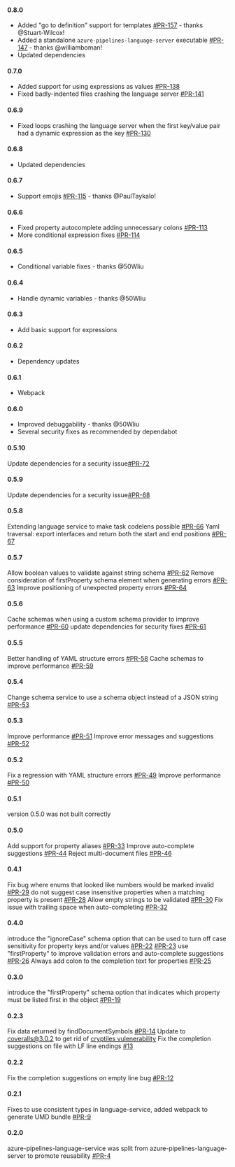 #### 0.8.0
- Added "go to definition" support for templates [#PR-157](https://github.com/microsoft/azure-pipelines-language-server/pull/157) - thanks @Stuart-Wilcox!
- Added a standalone `azure-pipelines-language-server` executable [#PR-147](https://github.com/microsoft/azure-pipelines-language-server/pull/147) - thanks @williamboman!
- Updated dependencies

#### 0.7.0
- Added support for using expressions as values [#PR-138](https://github.com/microsoft/azure-pipelines-language-server/pull/138)
- Fixed badly-indented files crashing the language server [#PR-141](https://github.com/microsoft/azure-pipelines-language-server/pull/141)

#### 0.6.9
- Fixed loops crashing the language server when the first key/value pair had a dynamic expression as the key [#PR-130](https://github.com/microsoft/azure-pipelines-language-server/pull/116)

#### 0.6.8
- Updated dependencies

#### 0.6.7
- Support emojis [#PR-115](https://github.com/microsoft/azure-pipelines-language-server/pull/116) - thanks @PaulTaykalo!

#### 0.6.6
- Fixed property autocomplete adding unnecessary colons [#PR-113](https://github.com/microsoft/azure-pipelines-language-server/pull/113)
- More conditional expression fixes [#PR-114](https://github.com/microsoft/azure-pipelines-language-server/pull/114)

#### 0.6.5
- Conditional variable fixes - thanks @50Wliu

#### 0.6.4
- Handle dynamic variables - thanks @50Wliu

#### 0.6.3
- Add basic support for expressions

#### 0.6.2
- Dependency updates

#### 0.6.1
- Webpack

#### 0.6.0
- Improved debuggability - thanks @50Wliu
- Several security fixes as recommended by dependabot

#### 0.5.10
Update dependencies for a security issue[#PR-72](https://github.com/microsoft/azure-pipelines-language-server/pull/72)

#### 0.5.9
Update dependencies for a security issue[#PR-68](https://github.com/microsoft/azure-pipelines-language-server/pull/68)

#### 0.5.8
Extending language service to make task codelens possible [#PR-66](https://github.com/microsoft/azure-pipelines-language-server/pull/66)
Yaml traversal: export interfaces and return both the start and end positions [#PR-67](https://github.com/microsoft/azure-pipelines-language-server/pull/67/files)

#### 0.5.7
Allow boolean values to validate against string schema [#PR-62](https://github.com/microsoft/azure-pipelines-language-server/pull/62)
Remove consideration of firstProperty schema element when generating errors [#PR-63](https://github.com/microsoft/azure-pipelines-language-server/pull/63)
Improve positioning of unexpected property errors [#PR-64](https://github.com/microsoft/azure-pipelines-language-server/pull/64)

#### 0.5.6
Cache schemas when using a custom schema provider to improve performance [#PR-60](https://github.com/Microsoft/azure-pipelines-language-server/pull/60)
update dependencies for security fixes [#PR-61](https://github.com/Microsoft/azure-pipelines-language-server/pull/61)

#### 0.5.5
Better handling of YAML structure errors [#PR-58](https://github.com/Microsoft/azure-pipelines-language-server/pull/58)
Cache schemas to improve performance [#PR-59](https://github.com/Microsoft/azure-pipelines-language-server/pull/59)

#### 0.5.4
Change schema service to use a schema object instead of a JSON string [#PR-53](https://github.com/Microsoft/azure-pipelines-language-server/pull/53)

#### 0.5.3
Improve performance [#PR-51](https://github.com/Microsoft/azure-pipelines-language-server/pull/51)
Improve error messages and suggestions [#PR-52](https://github.com/Microsoft/azure-pipelines-language-server/pull/52)

#### 0.5.2
Fix a regression with YAML structure errors [#PR-49](https://github.com/Microsoft/azure-pipelines-language-server/pull/49)
Improve performance [#PR-50](https://github.com/Microsoft/azure-pipelines-language-server/pull/50)

#### 0.5.1
version 0.5.0 was not built correctly

#### 0.5.0
Add support for property aliases [#PR-33](https://github.com/Microsoft/azure-pipelines-language-server/pull/33)
Improve auto-complete suggestions [#PR-44](https://github.com/Microsoft/azure-pipelines-language-server/pull/44)
Reject multi-document files [#PR-46](https://github.com/Microsoft/azure-pipelines-language-server/pull/46)

#### 0.4.1
Fix bug where enums that looked like numbers would be marked invalid [#PR-29](https://github.com/Microsoft/azure-pipelines-language-server/pull/29)
do not suggest case insensitive properties when a matching property is present [#PR-28](https://github.com/Microsoft/azure-pipelines-language-server/pull/28)
Allow empty strings to be validated [#PR-30](https://github.com/Microsoft/azure-pipelines-language-server/pull/30)
Fix issue with trailing space when auto-completing [#PR-32](https://github.com/Microsoft/azure-pipelines-language-server/pull/32)

#### 0.4.0
introduce the "ignoreCase" schema option that can be used to turn off case sensitivity for property keys and/or values
    [#PR-22](https://github.com/Microsoft/azure-pipelines-language-server/pull/22)
    [#PR-23](https://github.com/Microsoft/azure-pipelines-language-server/pull/23)
use "firstProperty" to improve validation errors and auto-complete suggestions [#PR-26](https://github.com/Microsoft/azure-pipelines-language-server/pull/26)
Always add colon to the completion text for properties [#PR-25](https://github.com/Microsoft/azure-pipelines-language-server/pull/25)

#### 0.3.0
introduce the "firstProperty" schema option that indicates which property must be listed first in the object [#PR-19](https://github.com/Microsoft/azure-pipelines-language-server/pull/19)

#### 0.2.3
Fix data returned by findDocumentSymbols [#PR-14](https://github.com/Microsoft/azure-pipelines-language-server/pull/14)
Update to coveralls@3.0.2 to get rid of [cryptiles vulenerability](https://github.com/hapijs/cryptiles/issues/34)
Fix the completion suggestions on file with LF line endings [#13](https://github.com/Microsoft/azure-pipelines-language-server/issues/13)

#### 0.2.2
Fix the completion suggestions on empty line bug [#PR-12](https://github.com/Microsoft/azure-pipelines-language-server/pull/12)

#### 0.2.1
Fixes to use consistent types in language-service, added webpack to generate UMD bundle [#PR-9](https://github.com/Microsoft/azure-pipelines-language-server/pull/9)

#### 0.2.0
azure-pipelines-language-service was split from azure-pipelines-language-server to promote reusability [#PR-4](https://github.com/Microsoft/azure-pipelines-language-server/pull/4)
